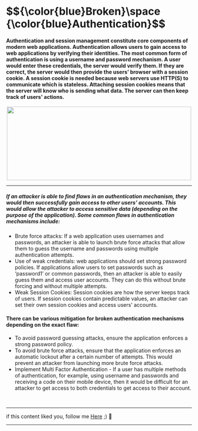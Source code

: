<h1>$${\color{blue}Broken}\space {\color{blue}Authentication}$$</h1>



#### Authentication and session management constitute core components of modern web applications. Authentication allows users to gain access to web applications by verifying their identities. The most common form of authentication is using a username and password mechanism. A user would enter these credentials, the server would verify them. If they are correct, the server would then provide the users’ browser with a session cookie. A session cookie is needed because web servers use HTTP(S) to communicate which is stateless. Attaching session cookies means that the server will know who is sending what data. The server can then keep track of users' actions. 

<p align="center">
<img src="https://github.com/4bo4yman/Web-Application-Penetration-Testing/assets/156849852/03b52d22-de6b-49ec-8f5e-bc6b0144beff" height="200px" width="500px">
</p> 

******

##### If an attacker is able to find flaws in an authentication mechanism, they would then successfully gain access to other users’ accounts. This would allow the attacker to access sensitive data (depending on the purpose of the application). Some common flaws in authentication mechanisms include:

  * Brute force attacks: If a web application uses usernames and passwords, an attacker is able to launch brute force attacks that allow them to guess the username and passwords using multiple authentication attempts. 
  * Use of weak credentials: web applications should set strong password policies. If applications allow users to set passwords such as ‘password1’ or common passwords, then an attacker is able to easily guess them and access user accounts. They can do this without brute forcing and without multiple attempts.
  * Weak Session Cookies: Session cookies are how the server keeps track of users. If session cookies contain predictable values, an attacker can set their own session cookies and access users’ accounts. 

#### There can be various mitigation for broken authentication mechanisms depending on the exact flaw:

  * To avoid password guessing attacks, ensure the application enforces a strong password policy. 
  * To avoid brute force attacks, ensure that the application enforces an automatic lockout after a certain number of attempts. This would prevent an attacker from launching more brute force attacks.
  * Implement Multi Factor Authentication - If a user has multiple methods of authentication, for example, using username and passwords and receiving a code on their mobile device, then it would be difficult for an attacker to get access to both credentials to get access to their account.

<br>

******
if this content liked you, follow me [Here](https://github.com/4bo4yman) ;) :tada:
*****
